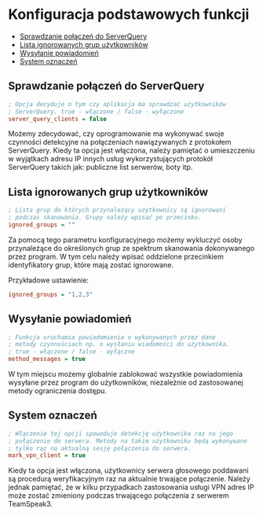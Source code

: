# Konfiguracja podstawowych funkcji

- [Sprawdzanie połączeń do ServerQuery](#query-connections-checker)
- [Lista ignorowanych grup użytkowników](#ignored-groups)
- [Wysyłanie powiadomień](#notifications)
- [System oznaczeń](#mark-vpn-client)
  
<a name="query-connections-checker"></a>
## Sprawdzanie połączeń do ServerQuery
```ini
; Opcja decyduje o tym czy aplikacja ma sprawdzać użytkowników
; ServerQuery. true - włączone / false - wyłączone
server_query_clients = false
```
Możemy zdecydować, czy oprogramowanie ma wykonywać swoje czynności detekcyjne na połączeniach nawiązywanych z protokołem ServerQuery. Kiedy ta opcja jest włączona, należy pamiętać o umieszczeniu w wyjątkach adresu IP innych usług wykorzystujących protokół ServerQuery takich jak: publiczne list serwerów, boty itp.

<a name="ignored-groups"></a>
## Lista ignorowanych grup użytkowników
```ini
; Lista grup do których przynależący użytkownicy są ignorowani
; podczas skanowania. Grupy należy wpisać po przecinku.
ignored_groups = ""
```
Za pomocą tego parametru konfiguracyjnego możemy wykluczyć osoby przynależące do określonych grup ze spektrum skanowania dokonywanego przez program. W tym celu należy wpisać oddzielone przecinkiem identyfikatory grup, które mają zostać ignorowane.

Przykładowe ustawienie:
```ini
ignored_groups = "1,2,3"
```

<a name="notifications"></a>
## Wysyłanie powiadomień
```ini
; Funkcja uruchamia powiadomienia o wykonywanych przez dane
; metody czynnościach np. o wysłaniu wiadomości do użytkownika.
; true - włączone / false - wyłączne
method_messages = true
```
W tym miejscu możemy globalnie zablokować wszystkie powiadomienia wysyłane przez program do użytkowników, niezależnie od zastosowanej metody ograniczenia dostępu.

<a name="mark-vpn-client"></a>
## System oznaczeń
```ini
; Włączenie tej opcji spowoduje detekcję użytkownika raz na jego
; połączenie do serwera. Metody na takim użytkowniku będą wykonywane
; tylko raz na aktualną sesję połączenia do serwera.
mark_vpn_client = true
```
Kiedy ta opcja jest włączona, użytkownicy serwera głosowego poddawani są procedurą weryfikacyjnym raz na aktualnie trwające połączenie. Należy jednak pamiętać, że w kilku przypadkach zastosowania usługi VPN adres IP może zostać zmieniony podczas trwającego połączenia z serwerem TeamSpeak3.

